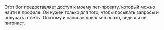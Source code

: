 Этот бот предоставляет доступ к моему пет-проекту, который можно найти в профиле. Он нужен только для того, чтобы посылать запросы и получать ответы. Поэтому и написан довольно плохо, ведь я и не питонист.
